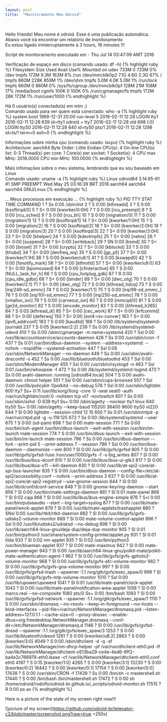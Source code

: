 ```yaml
---
layout: post
title:  "Monitoramento Meu Odroid"
---
```

<br />
Hello friends! Meu nome é odroid. Esse é uma publicação automática. <br />
Abaixo você irá encontrar um relatório de monitoramento <br />
Eu estou ligado ininterruptamente à 3 hours, 18 minutes !!!

Script de monitoramento executado em - Thu Jul 14 03:47:09 AMT 2016 <br />

Verificação de espaço em disco (comando usado: df -h)
{% highlight ruby %}
Filesystem      Size  Used Avail Use% Mounted on
udev            733M     0  733M   0% /dev
tmpfs           172M  9.3M  163M   6% /run
/dev/mmcblk0p2  7.1G  4.6G  2.3G  67% /
tmpfs           860M  228K  859M   1% /dev/shm
tmpfs           5.0M  4.0K  5.0M   1% /run/lock
tmpfs           860M     0  860M   0% /sys/fs/cgroup
/dev/mmcblk0p1  128M   21M  108M  17% /media/boot
cgmfs           100K     0  100K   0% /run/cgmanager/fs
tmpfs           172M   28K  172M   1% /run/user/1000
{% endhighlight %}

Há 0 usuário(s) conectado(s) em mim ;) <br />
Comando usado para ver quem está conectado: who -a
{% highlight ruby %}
           system boot  1969-12-31 20:00
           run-level 5  2016-02-11 12:28
LOGIN      tty1         2016-02-11 12:28               639 id=tty1
odroid   + tty7         2016-02-11 12:28  old          698 (:0)
LOGIN      ttyS0        2016-02-11 12:28               640 id=tyS0
           pts/1        2016-02-11 12:28              1298 id=ts/1  term=0 exit=0
{% endhighlight %}

Informações sobre minha cpu (comando usado: lscpu)
{% highlight ruby %}
Architecture:          aarch64
Byte Order:            Little Endian
CPU(s):                4
On-line CPU(s) list:   0-3
Thread(s) per core:    1
Core(s) per socket:    1
Socket(s):             4
CPU max MHz:           2016.0000
CPU min MHz:           100.0000
{% endhighlight %}

Mais infomações sobre o meu sistema, lembrando que eu sou baseado em Linux <br />
Comando usado: uname -a
{% highlight ruby %}
Linux odroid64 3.14.65-61 #1 SMP PREEMPT Wed May 25 03:16:39 BRT 2016 aarch64 aarch64 aarch64 GNU/Linux
{% endhighlight %}

... Meus processos em execução ...
{% highlight ruby %}
  PID TTY      STAT   TIME COMMAND
    1 ?        Ss     0:05 /sbin/init
    2 ?        S      0:00 [kthreadd]
    3 ?        S      0:00 [ksoftirqd/0]
    5 ?        S<     0:00 [kworker/0:0H]
    7 ?        S      0:00 [rcu_preempt]
    8 ?        S      0:00 [rcu_sched]
    9 ?        S      0:00 [rcu_bh]
   10 ?        S      0:00 [migration/0]
   11 ?        S      0:00 [migration/1]
   12 ?        S      0:00 [ksoftirqd/1]
   14 ?        S<     0:00 [kworker/1:0H]
   15 ?        S      0:00 [migration/2]
   16 ?        S      0:00 [ksoftirqd/2]
   18 ?        S<     0:00 [kworker/2:0H]
   19 ?        S      0:00 [migration/3]
   20 ?        S      0:00 [ksoftirqd/3]
   22 ?        S<     0:00 [kworker/3:0H]
   23 ?        S<     0:00 [khelper]
   24 ?        S      0:00 [kdevtmpfs]
   25 ?        S<     0:00 [netns]
   26 ?        S<     0:00 [suspend]
   28 ?        S<     0:00 [writeback]
   29 ?        SN     0:00 [ksmd]
   30 ?        S<     0:00 [bioset]
   31 ?        S<     0:00 [crypto]
   32 ?        S<     0:00 [kblockd]
   33 ?        S      0:00 [khubd]
   34 ?        S<     0:00 [devfreq_wq]
   35 ?        S      0:00 [gp_pll]
   37 ?        S<     0:00 [kworker/1:1H]
   38 ?        S      0:00 [kworker/u8:1]
   41 ?        S      0:00 [kswapd0]
   42 ?        S      0:00 [fsnotify_mark]
   56 ?        S<     0:00 [kthrotld]
   57 ?        S<     0:00 [kworker/u9:0]
   63 ?        S<     0:00 [kpsmoused]
   64 ?        S      0:00 [cfinteractive]
   65 ?        S      0:00 [NULL_task_for_h]
   66 ?        S      0:00 [cpu_hotplug_gdb]
   67 ?        R      0:00 [cpu_idle_gdbs]
   68 ?        S<     0:00 [binder]
   69 ?        S<     0:00 [dwc_otg]
   70 ?        S      0:00 [kworker/2:1]
   71 ?        S<     0:00 [dwc_otg]
   72 ?        S      0:00 [kthread_hdcp]
   73 ?        S      0:00 [irq/249-sd_emmc]
   74 ?        S      0:02 [kworker/1:1]
   75 ?        S      0:00 [irq/99-sd_emmc_]
   76 ?        S      0:00 [irq/101-sd_emmc]
   77 ?        S      0:00 [irq/250-sd_emmc]
   78 ?        S      0:00 [vmalloc_ion]
   79 ?        S      0:00 [carveout_ion]
   80 ?        S      0:00 [mmcqd/0]
   81 ?        S      0:00 [ge2d_monitor]
   82 ?        S      0:00 [encode_monitor]
   83 ?        S      0:00 [kthread_h265]
   84 ?        S      0:03 [kthread_di]
   85 ?        S<     0:00 [cec_work]
   87 ?        S<     0:00 [krfcommd]
   88 ?        S<     0:00 [deferwq]
  150 ?        S<     0:00 [ext4-rsv-conver]
  163 ?        S<     0:00 [ipv6_addrconf]
  183 ?        S      0:00 [kauditd]
  188 ?        Ss     0:00 /lib/systemd/systemd-journald
  237 ?        S      0:05 [kworker/2:2]
  239 ?        Ss     0:00 /lib/systemd/systemd-udevd
  410 ?        Ss     0:00 /sbin/cgmanager -m name=systemd
  420 ?        Ssl    0:00 /usr/lib/accountsservice/accounts-daemon
  426 ?        Ss     0:00 /usr/sbin/cron -f
  437 ?        Ss     0:01 /usr/bin/dbus-daemon --system --address=systemd: --nofork --nopidfile --systemd-activation
  447 ?        Ssl    0:05 /usr/sbin/NetworkManager --no-daemon
  449 ?        Ss     0:00 /usr/sbin/avahi-dnsconfd -s
  452 ?        Ss     0:00 /usr/lib/bluetooth/bluetoothd
  453 ?        Ssl    0:00 /usr/sbin/ModemManager
  455 ?        Ssl    0:00 /usr/sbin/rsyslogd -n
  463 ?        Ssl    0:01 /usr/bin/whoopsie -f
  472 ?        Ss     0:00 /lib/systemd/systemd-logind
  473 ?        Ss     0:00 avahi-daemon: running [odroid64.local]
  504 ?        S      0:00 avahi-daemon: chroot helper
  551 ?        Ssl    0:00 /usr/sbin/cups-browsed
  557 ?        Ssl    0:00 /usr/lib/policykit-1/polkitd --no-debug
  576 ?        Ssl    0:00 /usr/sbin/lightdm
  600 tty7     Ss+    0:11 /usr/lib/xorg/Xorg -core :0 -seat seat0 -auth /var/run/lightdm/root/:0 -nolisten tcp vt7 -novtswitch
  601 ?        Ss     0:00 /usr/sbin/sshd -D
  639 tty1     Ss+    0:00 /sbin/agetty --noclear tty1 linux
  640 ttyS0    Ss+    0:00 /sbin/agetty --keep-baud 115200 38400 9600 ttyS0 vt220
  644 ?        Sl     0:00 lightdm --session-child 12 15
  650 ?        Ss     0:01 /usr/sbin/ntpd -p /var/run/ntpd.pid -g -u 119:125
  672 ?        Ss     0:00 /lib/systemd/systemd --user
  675 ?        S      0:00 (sd-pam)
  698 ?        Ssl    0:00 mate-session
  771 ?        Ss     0:00 /usr/bin/ssh-agent /usr/bin/dbus-launch --exit-with-session /usr/bin/im-launch mate-session
  774 ?        S      0:00 /usr/bin/dbus-launch --exit-with-session /usr/bin/im-launch mate-session
  786 ?        Ss     0:00 /usr/bin/dbus-daemon --fork --print-pid 5 --print-address 7 --session
  796 ?        Ssl    0:00 /usr/bin/ibus-daemon --daemonize --xim
  800 ?        Sl     0:00 /usr/lib/gvfs/gvfsd
  805 ?        Sl     0:00 /usr/lib/gvfs/gvfsd-fuse /run/user/1000/gvfs -f -o big_writes
  807 ?        Sl     0:00 /usr/lib/ibus/ibus-dconf
  810 ?        Sl     0:00 /usr/lib/ibus/ibus-ui-gtk3
  817 ?        Sl     0:00 /usr/lib/ibus/ibus-x11 --kill-daemon
  830 ?        Sl     0:00 /usr/lib/at-spi2-core/at-spi-bus-launcher
  835 ?        S      0:00 /usr/bin/dbus-daemon --config-file=/etc/at-spi2/accessibility.conf --nofork --print-address 3
  837 ?        Sl     0:00 /usr/lib/at-spi2-core/at-spi2-registryd --use-gnome-session
  844 ?        Sl     0:00 /usr/lib/dconf/dconf-service
  848 ?        Sl     0:00 gnome-keyring-daemon --start
  856 ?        Sl     0:00 /usr/bin/mate-settings-daemon
  861 ?        Sl     0:01 mate-panel
  866 ?        Sl     0:02 caja
  868 ?        Sl     0:00 /usr/lib/ibus/ibus-engine-simple
  876 ?        S<l    0:00 /usr/bin/pulseaudio --start --log-target=syslog
  877 ?        Sl     0:00 /usr/lib/mate-panel/wnck-applet
  879 ?        Sl     0:00 /usr/lib/mate-applets/trashapplet
  880 ?        SNsl   0:00 /usr/lib/rtkit/rtkit-daemon
  882 ?        Sl     0:00 /usr/lib/gvfs/gvfs-udisks2-volume-monitor
  889 ?        Sl     0:00 mate-volume-control-applet
  896 ?        Ssl    0:00 /usr/lib/udisks2/udisksd --no-debug
  898 ?        Sl     0:00 /usr/lib/aarch64-linux-gnu/deja-dup/deja-dup-monitor
  905 ?        Sl     0:01 /usr/bin/python3 /usr/share/system-config-printer/applet.py
  931 ?        Sl     0:01 tilda
  933 ?        Sl     0:02 nm-applet
  935 ?        Sl     0:02 /usr/bin/python3 /usr/bin/blueman-applet
  937 ?        Sl     0:00 mate-maximus
  942 ?        Sl     0:00 mate-power-manager
  943 ?        Sl     0:00 /usr/lib/aarch64-linux-gnu/polkit-mate/polkit-mate-authentication-agent-1
  962 ?        Sl     0:00 /usr/lib/gvfs/gvfs-gphoto2-volume-monitor
  968 ?        Sl     0:00 /usr/lib/gvfs/gvfs-afc-volume-monitor
  982 ?        Sl     0:00 /usr/lib/gvfs/gvfs-goa-volume-monitor
  997 ?        Sl     0:00 /usr/lib/gvfs/gvfsd-trash --spawner :1.1 /org/gtk/gvfs/exec_spaw/0
  999 ?        Sl     0:00 /usr/lib/gvfs/gvfs-mtp-volume-monitor
 1010 ?        Ssl    0:00 /usr/lib/upower/upowerd
 1041 ?        Sl     0:01 /usr/lib/mate-panel/clock-applet
 1043 ?        Sl     0:00 /usr/lib/mate-panel/notification-area-applet
 1058 ?        Sl     0:00 marco.real --no-composite
 1080 pts/0    Ss+    0:00 /bin/bash
 1093 ?        Sl     0:00 /usr/lib/gvfs/gvfsd-network --spawner :1.1 /org/gtk/gvfs/exec_spaw/1
 1110 ?        S      0:00 /usr/sbin/dnsmasq --no-resolv --keep-in-foreground --no-hosts --bind-interfaces --pid-file=/var/run/NetworkManager/dnsmasq.pid --listen-address=127.0.1.1 --cache-size=0 --proxy-dnssec --enable-dbus=org.freedesktop.NetworkManager.dnsmasq --conf-dir=/etc/NetworkManager/dnsmasq.d
 1146 ?        Sl     0:00 /usr/lib/gvfs/gvfsd-dnssd --spawner :1.1 /org/gtk/gvfs/exec_spaw/3
 1253 ?        S      0:00 /usr/lib/bluetooth/obexd
 1261 ?        S      0:00 [kworker/u8:2]
 2863 ?        S      0:00 [kworker/3:0]
 4049 ?        S      0:00 /sbin/dhclient -d -q -sf /usr/lib/NetworkManager/nm-dhcp-helper -pf /var/run/dhclient-eth0.pid -lf /var/lib/NetworkManager/dhclient-c613ba29-ce4e-4ed6-8ff2-ba4e2c766979-eth0.lease -cf /var/lib/NetworkManager/dhclient-eth0.conf eth0
 4197 ?        S      0:15 [kworker/1:0]
 4265 ?        S      0:00 [kworker/3:1]
13230 ?        S      0:00 [kworker/0:2]
16442 ?        S      0:00 [kworker/0:1]
17154 ?        S      0:00 [kworker/0:0]
17438 ?        S      0:00 /usr/sbin/CRON -f
17439 ?        Ss     0:00 /bin/sh -c mastershell.sh
17440 ?        S      0:00 /bin/bash /bin/mastershell.sh
17472 ?        S      0:00 sh /home/odroid/rodolfo/odroid-br.github.io/_scripts/odroid-monitor.sh
17515 ?        R      0:00 ps ax
{% endhighlight %}

Here is a picture of the state of my screen right now!!!

![picture of my screen](https://github.com/odroid-br/televator-c2/blob/master/screenshot.png?raw=true =250x)

